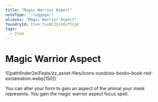 ```yaml
---
title: "Magic Warrior Aspect"
noteType: ":luggage:"
aliases: "Magic Warrior Aspect"
foundryId: Item.TuxNCZGj9diP3CgX
tags:
  - Item
---
```


# Magic Warrior Aspect
![[pathfinder2e/Feats/zz_asset-files/icons-sundries-books-book-red-exclamation.webp|150]]

You can alter your form to gain an aspect of the animal your mask represents. You gain the magic warrior aspect focus spell.
